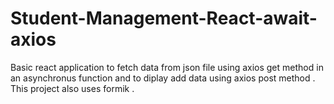 # Student-Management-React-await-axios
Basic react application to fetch data from json file using axios get method in an asynchronus function and to diplay add data using axios post method . This project also uses formik .
